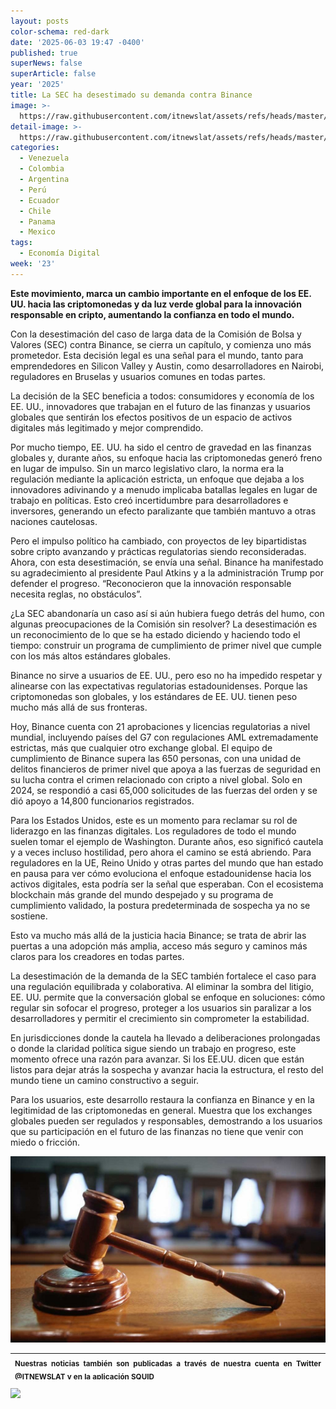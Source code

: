 ```yaml
---
layout: posts
color-schema: red-dark
date: '2025-06-03 19:47 -0400'
published: true
superNews: false
superArticle: false
year: '2025'
title: La SEC ha desestimado su demanda contra Binance
image: >-
  https://raw.githubusercontent.com/itnewslat/assets/refs/heads/master/img/540x320/Juzgado-p.jpg
detail-image: >-
  https://raw.githubusercontent.com/itnewslat/assets/refs/heads/master/img/1024x680/Juzgado-g.jpg
categories:
  - Venezuela
  - Colombia
  - Argentina
  - Perú
  - Ecuador
  - Chile
  - Panama
  - Mexico
tags:
  - Economía Digital
week: '23'
---
```

**Este movimiento, marca un cambio importante en el enfoque de los EE. UU. hacia las criptomonedas y da luz verde global para la innovación responsable en cripto, aumentando la confianza en todo el mundo.**  

Con la desestimación del caso de larga data de la Comisión de Bolsa y Valores (SEC) contra Binance, se cierra un capítulo, y comienza uno más prometedor. Esta decisión legal es una señal para el mundo, tanto para emprendedores en Silicon Valley y Austin, como desarrolladores en Nairobi, reguladores en Bruselas y usuarios comunes en todas partes.

La decisión de la SEC beneficia a todos: consumidores y economía de los EE. UU., innovadores que trabajan en el futuro de las finanzas y usuarios globales que sentirán los efectos positivos de un espacio de activos digitales más legitimado y mejor comprendido.  
  
Por mucho tiempo, EE. UU. ha sido el centro de gravedad en las finanzas globales y, durante años, su enfoque hacia las criptomonedas generó freno en lugar de impulso. Sin un marco legislativo claro, la norma era la regulación mediante la aplicación estricta, un enfoque que dejaba a los innovadores adivinando y a menudo implicaba batallas legales en lugar de trabajo en políticas. Esto creó incertidumbre para desarrolladores e inversores, generando un efecto paralizante que también mantuvo a otras naciones cautelosas.

Pero el impulso político ha cambiado, con proyectos de ley bipartidistas sobre cripto avanzando y prácticas regulatorias siendo reconsideradas. Ahora, con esta desestimación, se envía una señal. Binance ha manifestado su agradecimiento al presidente Paul Atkins y a la administración Trump por defender el progreso. “Reconocieron que la innovación responsable necesita reglas, no obstáculos”.
 
¿La SEC abandonaría un caso así si aún hubiera fuego detrás del humo, con algunas preocupaciones de la Comisión sin resolver? La desestimación es un reconocimiento de lo que se ha estado diciendo y haciendo todo el tiempo: construir un programa de cumplimiento de primer nivel que cumple con los más altos estándares globales.

Binance no sirve a usuarios de EE. UU., pero eso no ha impedido respetar y alinearse con las expectativas regulatorias estadounidenses. Porque las criptomonedas son globales, y los estándares de EE. UU. tienen peso mucho más allá de sus fronteras.

Hoy, Binance cuenta con 21 aprobaciones y licencias regulatorias a nivel mundial, incluyendo países del G7 con regulaciones AML extremadamente estrictas, más que cualquier otro exchange global. El equipo de cumplimiento de Binance supera las 650 personas, con una unidad de delitos financieros de primer nivel que apoya a las fuerzas de seguridad en su lucha contra el crimen relacionado con cripto a nivel global. Solo en 2024, se respondió a casi 65,000 solicitudes de las fuerzas del orden y se dió apoyo a 14,800 funcionarios registrados.

Para los Estados Unidos, este es un momento para reclamar su rol de liderazgo en las finanzas digitales. Los reguladores de todo el mundo suelen tomar el ejemplo de Washington. Durante años, eso significó cautela y a veces incluso hostilidad, pero ahora el camino se está abriendo. Para reguladores en la UE, Reino Unido y otras partes del mundo que han estado en pausa para ver cómo evoluciona el enfoque estadounidense hacia los activos digitales, esta podría ser la señal que esperaban. Con el ecosistema blockchain más grande del mundo despejado y su programa de cumplimiento validado, la postura predeterminada de sospecha ya no se sostiene.

Esto va mucho más allá de la justicia hacia Binance; se trata de abrir las puertas a una adopción más amplia, acceso más seguro y caminos más claros para los creadores en todas partes.

La desestimación de la demanda de la SEC también fortalece el caso para una regulación equilibrada y colaborativa. Al eliminar la sombra del litigio, EE. UU. permite que la conversación global se enfoque en soluciones: cómo regular sin sofocar el progreso, proteger a los usuarios sin paralizar a los desarrolladores y permitir el crecimiento sin comprometer la estabilidad.

En jurisdicciones donde la cautela ha llevado a deliberaciones prolongadas o donde la claridad política sigue siendo un trabajo en progreso, este momento ofrece una razón para avanzar. Si los EE.UU. dicen que están listos para dejar atrás la sospecha y avanzar hacia la estructura, el resto del mundo tiene un camino constructivo a seguir.

Para los usuarios, este desarrollo restaura la confianza en Binance y en la legitimidad de las criptomonedas en general. Muestra que los exchanges globales pueden ser regulados y responsables, demostrando a los usuarios que su participación en el futuro de las finanzas no tiene que venir con miedo o fricción.

![](https://raw.githubusercontent.com/itnewslat/assets/refs/heads/master/img/540x320/Juzgado-p.jpg)

<table style="height: 42px;" width="569">
<tbody>
<tr>
<td style="text-align: justify;"><sub><strong>Nuestras noticias también son publicadas a través de nuestra cuenta en Twitter <a href="https://twitter.com/itnewslat?lang=es">@ITNEWSLAT</a> y en la aplicación <a href="https://squidapp.co/en/">SQUID</a></strong></sub></td>
</tr>
</tbody>
</table>

<img src="https://tracker.metricool.com/c3po.jpg?hash=56f88a41e39ab42c063cc51676587a04"/>
